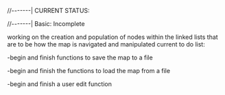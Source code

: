 //-------|  CURRENT STATUS:

//-------|  Basic:     Incomplete

working on the creation and population of nodes within the linked lists that are to be how the map is navigated and manipulated
current to do list:

-begin and finish functions to save the map to a file

-begin and finish the functions to load the map from a file

-begin and finish a user edit function
